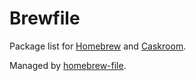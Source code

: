 # Brewfile

Package list for [Homebrew](http://brew.sh/) and [Caskroom](https://caskroom.github.io).

Managed by [homebrew-file](https://github.com/rcmdnk/homebrew-file/).
